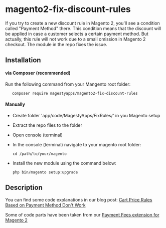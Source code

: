 # magento2-fix-discount-rules
If you try to create a new discount rule in Magento 2, you'll see a condition called "Payment Method" there. This condition means that the discount will be applied in case a customer selects a certain payment method. But actually, this rule will not work due to a small omission in Magento 2 checkout. The module in the repo fixes the issue.
## Installation
#### via Composer (recommended)
Run the following command from your Mangento root folder:
```
   composer require magestyapps/magento2-fix-discount-rules 
   ```
#### Manually
* Create folder 'app/code/MagestyApps/FixRules/' in you Magento setup
* Extract the repo files to the folder
* Open console (terminal)
* In the console (terminal) navigate to your magento root folder:
   ```
   cd /path/to/your/magento
   ```
  
* Install the new module using the command below:
   ```
   php bin/magento setup:upgrade
   ```

## Description
You can find some code explanations in our blog post: [Cart Price Rules Based on Payment Method Don't Work](https://www.magestyapps.com/blog/post/issue-cart-price-rules-based-on-payment-method-dont-work/)

Some of code parts have been taken from our [Payment Fees extension for Magento 2](https://www.magestyapps.com/magento-2-extensions/m2-payment-fees.html)

